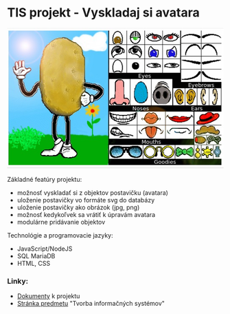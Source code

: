 # TIS projekt - Vyskladaj si avatara
![ktuberling](https://raw.githubusercontent.com/Ostepari/tis/dokumenty/img/ktuberling.jpg)

Základné featúry projektu:

 * možnosť vyskladať si z objektov postavičku (avatara)
 * uloženie postavičky vo formáte svg do databázy
 * uloženie postavičky ako obrázok (jpg, png)
 * možnosť kedykoľvek sa vrátiť k úpravám avatara
 * modulárne pridávanie objektov


Technológie a programovacie jazyky:

 * JavaScript/NodeJS
 * SQL MariaDB
 * HTML, CSS
 

### Linky:

 * [Dokumenty](https://github.com/Ostepari/tis/tree/dokumenty) k projektu
 * [Stránka predmetu](http://dai.fmph.uniba.sk/courses/tvorbaIS/) "Tvorba informačných systémov"